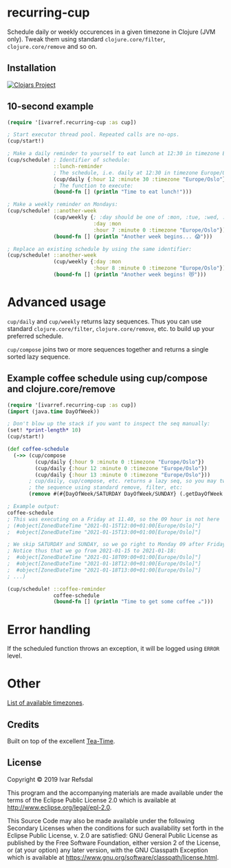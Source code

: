 # recurring-cup

Schedule daily or weekly occurences in a given timezone in Clojure (JVM only).
Tweak them using standard `clojure.core/filter`, `clojure.core/remove` and so on.

## Installation

[![Clojars Project](https://img.shields.io/clojars/v/ivarref/recurring-cup.svg)](https://clojars.org/ivarref/recurring-cup)

## 10-second example

```clojure
(require '[ivarref.recurring-cup :as cup])

; Start executor thread pool. Repeated calls are no-ops.
(cup/start!) 

; Make a daily reminder to yourself to eat lunch at 12:30 in timezone Europe/Oslo:
(cup/schedule! ; Identifier of schedule:
               ::lunch-reminder
               ; The schedule, i.e. daily at 12:30 in timezone Europe/Oslo:
               (cup/daily {:hour 12 :minute 30 :timezone "Europe/Oslo"})
               ; The function to execute:
               (bound-fn [] (println "Time to eat lunch!")))

; Make a weekly reminder on Mondays:
(cup/schedule! ::another-week
               (cup/weekly {; :day should be one of :mon, :tue, :wed, :thur, :fri, :sat or :sun:
                            :day :mon
                            :hour 7 :minute 0 :timezone "Europe/Oslo"})
               (bound-fn [] (println "Another week begins... 😱")))

; Replace an existing schedule by using the same identifier:
(cup/schedule! ::another-week
               (cup/weekly {:day :mon
                            :hour 8 :minute 0 :timezone "Europe/Oslo"})
               (bound-fn [] (println "Another week begins! 😻")))
```

# Advanced usage

`cup/daily` and `cup/weekly` returns lazy sequences.
Thus you can use standard `clojure.core/filter`, `clojure.core/remove`, etc.
to build up your preferred schedule.

`cup/compose` joins two or more sequences together and 
returns a single sorted lazy sequence.

## Example coffee schedule using cup/compose and clojure.core/remove 

```clojure
(require '[ivarref.recurring-cup :as cup])
(import (java.time DayOfWeek))

; Don't blow up the stack if you want to inspect the seq manually:
(set! *print-length* 10)
(cup/start!)

(def coffee-schedule
  (->> (cup/compose 
         (cup/daily {:hour 9 :minute 0 :timezone "Europe/Oslo"})
         (cup/daily {:hour 12 :minute 0 :timezone "Europe/Oslo"})
         (cup/daily {:hour 13 :minute 0 :timezone "Europe/Oslo"}))
       ; cup/daily, cup/compose, etc. returns a lazy seq, so you may tweak
       ; the sequence using standard remove, filter, etc: 
       (remove #(#{DayOfWeek/SATURDAY DayOfWeek/SUNDAY} (.getDayOfWeek %)))))

; Example output:
coffee-schedule
; This was executing on a Friday at 11.40, so the 09 hour is not here
; (#object[ZonedDateTime "2021-01-15T12:00+01:00[Europe/Oslo]"] 
;  #object[ZonedDateTime "2021-01-15T13:00+01:00[Europe/Oslo]"] 

; We skip SATURDAY and SUNDAY, so we go right to Monday 09 after Friday.
; Notice thus that we go from 2021-01-15 to 2021-01-18:
;  #object[ZonedDateTime "2021-01-18T09:00+01:00[Europe/Oslo]"]
;  #object[ZonedDateTime "2021-01-18T12:00+01:00[Europe/Oslo]"] 
;  #object[ZonedDateTime "2021-01-18T13:00+01:00[Europe/Oslo]"]
; ...)

(cup/schedule! ::coffee-reminder
               coffee-schedule 
               (bound-fn [] (println "Time to get some coffee ☕")))
```

# Error handling

If the scheduled function throws an exception, it will be logged using `ERROR` level.

# Other

[List of available timezones](timezones.md).

## Credits

Built on top of the excellent [Tea-Time](https://github.com/aphyr/tea-time).

## License

Copyright © 2019 Ivar Refsdal

This program and the accompanying materials are made available under the
terms of the Eclipse Public License 2.0 which is available at
http://www.eclipse.org/legal/epl-2.0.

This Source Code may also be made available under the following Secondary
Licenses when the conditions for such availability set forth in the Eclipse
Public License, v. 2.0 are satisfied: GNU General Public License as published by
the Free Software Foundation, either version 2 of the License, or (at your
option) any later version, with the GNU Classpath Exception which is available
at https://www.gnu.org/software/classpath/license.html.
